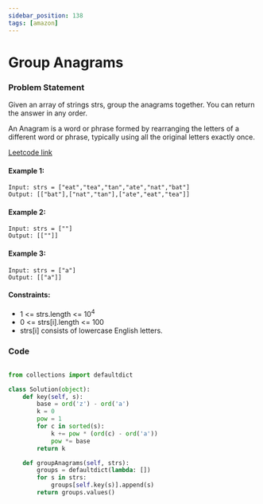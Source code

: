```yaml
---
sidebar_position: 138
tags: [amazon]
---
```


# Group Anagrams

### Problem Statement

Given an array of strings strs, group the anagrams together. You can return the answer in any order.

An Anagram is a word or phrase formed by rearranging the letters of a different word or phrase, typically using all the original letters exactly once.

[Leetcode link](https://leetcode.com/problems/group-anagrams/)

#### Example 1:

```
Input: strs = ["eat","tea","tan","ate","nat","bat"]
Output: [["bat"],["nat","tan"],["ate","eat","tea"]]
```

#### Example 2:

```
Input: strs = [""]
Output: [[""]]
```

#### Example 3:

```
Input: strs = ["a"]
Output: [["a"]]
```

#### Constraints:

- 1 <= strs.length <= 10<sup>4</sup>
- 0 <= strs[i].length <= 100
- strs[i] consists of lowercase English letters.

### Code

```python title="Python Code"

from collections import defaultdict

class Solution(object):
    def key(self, s):
        base = ord('z') - ord('a')
        k = 0
        pow = 1
        for c in sorted(s):
            k += pow * (ord(c) - ord('a'))
            pow *= base
        return k

    def groupAnagrams(self, strs):
        groups = defaultdict(lambda: [])
        for s in strs:
            groups[self.key(s)].append(s)
        return groups.values()

```
